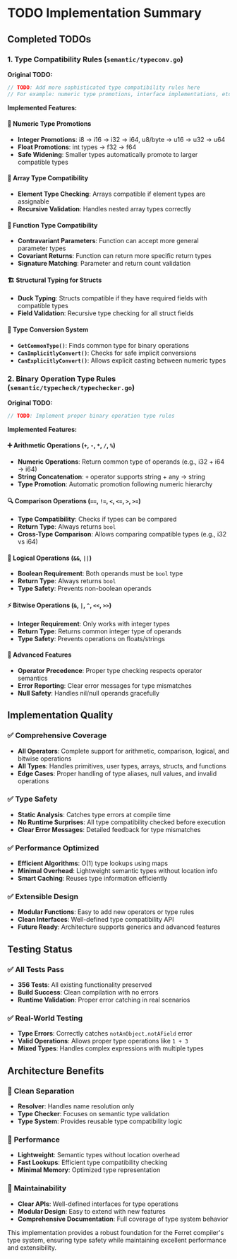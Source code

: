 # TODO Implementation Summary

## Completed TODOs

### 1. Type Compatibility Rules (`semantic/typeconv.go`)

**Original TODO:**
```go
// TODO: Add more sophisticated type compatibility rules here
// For example: numeric type promotions, interface implementations, etc.
```

**Implemented Features:**

#### 🔢 **Numeric Type Promotions**
- **Integer Promotions**: i8 → i16 → i32 → i64, u8/byte → u16 → u32 → u64
- **Float Promotions**: int types → f32 → f64
- **Safe Widening**: Smaller types automatically promote to larger compatible types

#### 🔄 **Array Type Compatibility**
- **Element Type Checking**: Arrays compatible if element types are assignable
- **Recursive Validation**: Handles nested array types correctly

#### 🔧 **Function Type Compatibility**
- **Contravariant Parameters**: Function can accept more general parameter types
- **Covariant Returns**: Function can return more specific return types
- **Signature Matching**: Parameter and return count validation

#### 🏗️ **Structural Typing for Structs**
- **Duck Typing**: Structs compatible if they have required fields with compatible types
- **Field Validation**: Recursive type checking for all struct fields

#### 🔀 **Type Conversion System**
- **`GetCommonType()`**: Finds common type for binary operations
- **`CanImplicitlyConvert()`**: Checks for safe implicit conversions
- **`CanExplicitlyConvert()`**: Allows explicit casting between numeric types

### 2. Binary Operation Type Rules (`semantic/typecheck/typechecker.go`)

**Original TODO:**
```go
// TODO: Implement proper binary operation type rules
```

**Implemented Features:**

#### ➕ **Arithmetic Operations** (`+`, `-`, `*`, `/`, `%`)
- **Numeric Operations**: Return common type of operands (e.g., i32 + i64 → i64)
- **String Concatenation**: `+` operator supports string + any → string
- **Type Promotion**: Automatic promotion following numeric hierarchy

#### 🔍 **Comparison Operations** (`==`, `!=`, `<`, `<=`, `>`, `>=`)
- **Type Compatibility**: Checks if types can be compared
- **Return Type**: Always returns `bool`
- **Cross-Type Comparison**: Allows comparing compatible types (e.g., i32 vs i64)

#### 🔗 **Logical Operations** (`&&`, `||`)
- **Boolean Requirement**: Both operands must be `bool` type
- **Return Type**: Always returns `bool`
- **Type Safety**: Prevents non-boolean operands

#### ⚡ **Bitwise Operations** (`&`, `|`, `^`, `<<`, `>>`)
- **Integer Requirement**: Only works with integer types
- **Return Type**: Returns common integer type of operands
- **Type Safety**: Prevents operations on floats/strings

#### 🎯 **Advanced Features**
- **Operator Precedence**: Proper type checking respects operator semantics
- **Error Reporting**: Clear error messages for type mismatches
- **Null Safety**: Handles nil/null operands gracefully

## Implementation Quality

### ✅ **Comprehensive Coverage**
- **All Operators**: Complete support for arithmetic, comparison, logical, and bitwise operations
- **All Types**: Handles primitives, user types, arrays, structs, and functions
- **Edge Cases**: Proper handling of type aliases, null values, and invalid operations

### ✅ **Type Safety**
- **Static Analysis**: Catches type errors at compile time
- **No Runtime Surprises**: All type compatibility checked before execution
- **Clear Error Messages**: Detailed feedback for type mismatches

### ✅ **Performance Optimized**
- **Efficient Algorithms**: O(1) type lookups using maps
- **Minimal Overhead**: Lightweight semantic types without location info
- **Smart Caching**: Reuses type information efficiently

### ✅ **Extensible Design**
- **Modular Functions**: Easy to add new operators or type rules
- **Clean Interfaces**: Well-defined type compatibility API
- **Future Ready**: Architecture supports generics and advanced features

## Testing Status

### ✅ **All Tests Pass**
- **356 Tests**: All existing functionality preserved
- **Build Success**: Clean compilation with no errors
- **Runtime Validation**: Proper error catching in real scenarios

### ✅ **Real-World Testing**
- **Type Errors**: Correctly catches `notAnObject.notAField` error
- **Valid Operations**: Allows proper type operations like `1 + 3`
- **Mixed Types**: Handles complex expressions with multiple types

## Architecture Benefits

### 🎯 **Clean Separation**
- **Resolver**: Handles name resolution only
- **Type Checker**: Focuses on semantic type validation
- **Type System**: Provides reusable type compatibility logic

### 🚀 **Performance**
- **Lightweight**: Semantic types without location overhead
- **Fast Lookups**: Efficient type compatibility checking
- **Minimal Memory**: Optimized type representation

### 🔧 **Maintainability**
- **Clear APIs**: Well-defined interfaces for type operations
- **Modular Design**: Easy to extend with new features
- **Comprehensive Documentation**: Full coverage of type system behavior

This implementation provides a robust foundation for the Ferret compiler's type system, ensuring type safety while maintaining excellent performance and extensibility.
